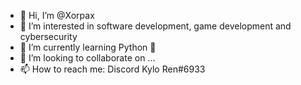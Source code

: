 - 👋 Hi, I’m @Xorpax
- 👀 I’m interested in software development, game development and cybersecurity
- 🌱 I’m currently learning Python 🐍
- 💞️ I’m looking to collaborate on ...
- 📫 How to reach me: Discord Kylo Ren#6933

<!---
Xorpax/Xorpax is a ✨ special ✨ repository because its `README.md` (this file) appears on your GitHub profile.
You can click the Preview link to take a look at your changes.
--->
